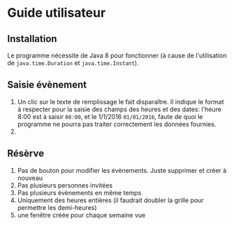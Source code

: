# Guide utilisateur

## Installation

Le programme nécessite de Java 8 pour fonctionner (à cause de l'utilisation de `java.time.Duration` et `java.time.Instant`).

## Saisie évènement

1. Un clic sur le texte de remplissage le fait disparaître. Il indique le format à respecter pour la saisie des champs des heures et des dates: l'heure 8:00 est à saisir `08:00`, et le 1/1/2016 `01/01/2016`, faute de quoi le programme ne pourra pas traiter correctement les données fournies.
2.

## Résèrve

1. Pas de bouton pour modifier les évènements. Juste supprimer et créer à nouveau
2. Pas plusieurs personnes invitées
3. Pas plusieurs évènements en même temps
4. Uniquement des heures entières (il faudrait doubler la grille pour permettre les demi-heures)
5. une fenêtre créée pour chaque semaine vue
